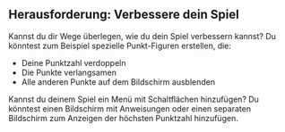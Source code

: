 ## Herausforderung: Verbessere dein Spiel

Kannst du dir Wege überlegen, wie du dein Spiel verbessern kannst? Du könntest zum Beispiel spezielle Punkt-Figuren erstellen, die:

+ Deine Punktzahl verdoppeln
+ Die Punkte verlangsamen
+ Alle anderen Punkte auf dem Bildschirm ausblenden

Kannst du deinem Spiel ein Menü mit Schaltflächen hinzufügen? Du könntest einen Bildschirm mit Anweisungen oder einen separaten Bildschirm zum Anzeigen der höchsten Punktzahl hinzufügen.
